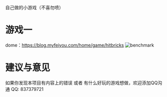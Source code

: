 自己做的小游戏（不喜勿喷）

# 游戏一
dome：https://blog.myfeiyou.com/home/game/hitbricks
![benchmark](https://blog.myfeiyou.com/public/home/img/hitbricks.jpg)



# 建议与意见
如果你发现本项目有内容上的错误 或者 有什么好玩的游戏想做，欢迎添加QQ沟通
QQ: 837379721